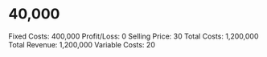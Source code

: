 # 40,000

Fixed Costs: 400,000
Profit/Loss: 0
Selling Price: 30
Total Costs: 1,200,000
Total Revenue: 1,200,000
Variable Costs: 20